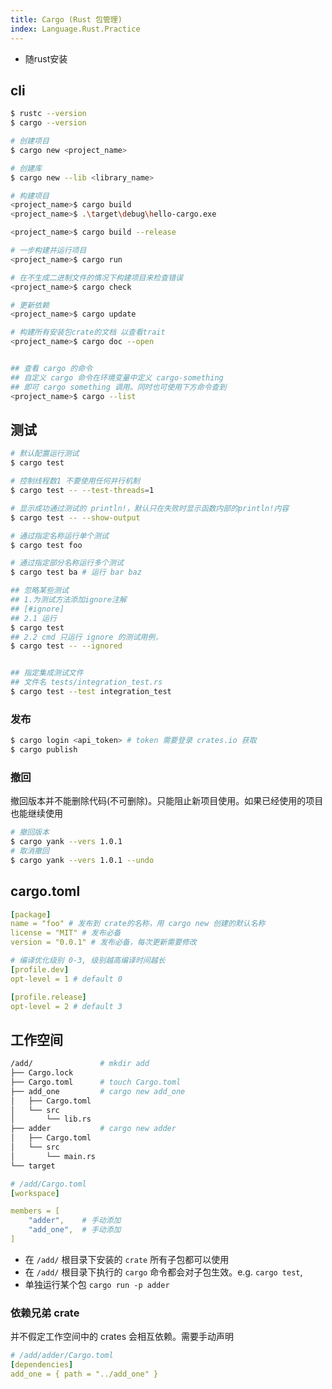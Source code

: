 ```yaml
---
title: Cargo (Rust 包管理)
index: Language.Rust.Practice
---
```


- 随rust安装

## cli 

```bash
$ rustc --version
$ cargo --version 

# 创建项目
$ cargo new <project_name>

# 创建库
$ cargo new --lib <library_name>

# 构建项目
<project_name>$ cargo build 
<project_name>$ .\target\debug\hello-cargo.exe

<project_name>$ cargo build --release

# 一步构建并运行项目
<project_name>$ cargo run

# 在不生成二进制文件的情况下构建项目来检查错误
<project_name>$ cargo check

# 更新依赖
<project_name>$ cargo update

# 构建所有安装包crate的文档 以查看trait
<project_name>$ cargo doc --open


## 查看 cargo 的命令
## 自定义 cargo 命令在环境变量中定义 cargo-something
## 即可 cargo something 调用。同时也可使用下方命令查到
<project_name>$ cargo --list
```

## 测试

``` bash
# 默认配置运行测试
$ cargo test 

# 控制线程数1 不要使用任何并行机制
$ cargo test -- --test-threads=1 

# 显示成功通过测试的 println!，默认只在失败时显示函数内部的println!内容
$ cargo test -- --show-output

# 通过指定名称运行单个测试
$ cargo test foo

# 通过指定部分名称运行多个测试
$ cargo test ba # 运行 bar baz

## 忽略某些测试
## 1.为测试方法添加ignore注解
## [#ignore]
## 2.1 运行
$ cargo test
## 2.2 cmd 只运行 ignore 的测试用例，
$ cargo test -- --ignored


## 指定集成测试文件
## 文件名 tests/integration_test.rs
$ cargo test --test integration_test 


```

### 发布

``` bash
$ cargo login <api_token> # token 需要登录 crates.io 获取
$ cargo publish
```

### 撤回 

撤回版本并不能删除代码(不可删除)。只能阻止新项目使用。如果已经使用的项目也能继续使用

``` bash
# 撤回版本
$ cargo yank --vers 1.0.1
# 取消撤回
$ cargo yank --vers 1.0.1 --undo
```

## cargo.toml

``` yaml
[package]
name = "foo" # 发布到 crate的名称，用 cargo new 创建的默认名称
license = "MIT" # 发布必备
version = "0.0.1" # 发布必备，每次更新需要修改

# 编译优化级别 0-3, 级别越高编译时间越长
[profile.dev] 
opt-level = 1 # default 0

[profile.release]
opt-level = 2 # default 3
```

## 工作空间

``` bash
/add/               # mkdir add
├── Cargo.lock
├── Cargo.toml      # touch Cargo.toml
├── add_one         # cargo new add_one
│   ├── Cargo.toml
│   └── src
│       └── lib.rs
├── adder           # cargo new adder
│   ├── Cargo.toml
│   └── src
│       └── main.rs
└── target
```

``` yaml
# /add/Cargo.toml
[workspace]

members = [
    "adder",    # 手动添加
    "add_one",  # 手动添加
]
```

- 在 `/add/` 根目录下安装的 `crate` 所有子包都可以使用
- 在 `/add/` 根目录下执行的 `cargo` 命令都会对子包生效。e.g. `cargo test`, 
- 单独运行某个包 `cargo run -p adder`


### 依赖兄弟 crate

并不假定工作空间中的 crates 会相互依赖。需要手动声明

``` yaml
# /add/adder/Cargo.toml
[dependencies]
add_one = { path = "../add_one" }
```